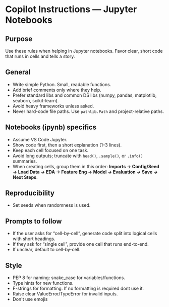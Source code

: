 # Copilot Instructions — Jupyter Notebooks

## Purpose
Use these rules when helping in Jupyter notebooks. Favor clear, short code that runs in cells and tells a story.

## General
- Write simple Python. Small, readable functions.
- Add brief comments only where they help.
- Prefer standard libs and common DS libs (numpy, pandas, matplotlib, seaborn, scikit-learn).
- Avoid heavy frameworks unless asked.
- Never hard-code file paths. Use `pathlib.Path` and project-relative paths.

## Notebooks (ipynb) specifics
- Assume VS Code Jupyter.
- Show code first, then a short explanation (1–3 lines).
- Keep each cell focused on one task.
- Avoid long outputs; truncate with `head()`, `.sample()`, or `.info()` summaries.
- When creating cells, group them in this order: **Imports → Config/Seed → Load Data → EDA → Feature Eng → Model → Evaluation → Save → Next Steps**.

## Reproducibility
- Set seeds when randomness is used.

## Prompts to follow

- If the user asks for “cell-by-cell”, generate code split into logical cells with short headings.
- If they ask for “single cell”, provide one cell that runs end-to-end.
- If unclear, default to cell-by-cell.

## Style

- PEP 8 for naming: snake_case for variables/functions.
- Type hints for new functions.
- F-strings for formatting. If no formatting is required dont use it.
- Raise clear ValueError/TypeError for invalid inputs.
- Don't use emojis